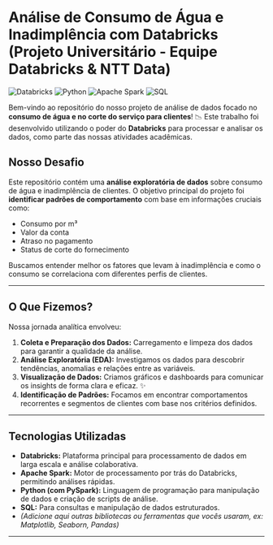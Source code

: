 #  Análise de Consumo de Água e Inadimplência com Databricks  (Projeto Universitário - Equipe Databricks & NTT Data)

<p align="left">
  <img src="https://img.shields.io/badge/Databricks-E64627?style=for-the-badge&logo=databricks&logoColor=white" alt="Databricks"/>
  <img src="https://img.shields.io/badge/Python-3776AB?style=for-the-badge&logo=python&logoColor=white" alt="Python"/>
  <img src="https://img.shields.io/badge/Apache%20Spark-E64627?style=for-the-badge&logo=apachespark&logoColor=white" alt="Apache Spark"/>
  <img src="https://img.shields.io/badge/SQL-005C84?style=for-the-badge&logo=postgresql&logoColor=white" alt="SQL"/>
  </p>

Bem-vindo ao repositório do nosso projeto de análise de dados focado no **consumo de água e no corte do serviço para clientes**! 📉 Este trabalho foi desenvolvido utilizando o poder do **Databricks** para processar e analisar os dados, como parte das nossas atividades acadêmicas.

##  Nosso Desafio

Este repositório contém uma **análise exploratória de dados** sobre consumo de água e inadimplência de clientes. O objetivo principal do projeto foi **identificar padrões de comportamento** com base em informações cruciais como:

* Consumo por m³ 
* Valor da conta 
* Atraso no pagamento 
* Status de corte do fornecimento 

Buscamos entender melhor os fatores que levam à inadimplência e como o consumo se correlaciona com diferentes perfis de clientes.

---

##  O Que Fizemos?

Nossa jornada analítica envolveu:

1.  **Coleta e Preparação dos Dados:** Carregamento e limpeza dos dados para garantir a qualidade da análise.
2.  **Análise Exploratória (EDA):** Investigamos os dados para descobrir tendências, anomalias e relações entre as variáveis.
3.  **Visualização de Dados:** Criamos gráficos e dashboards para comunicar os insights de forma clara e eficaz. ✨
4.  **Identificação de Padrões:** Focamos em encontrar comportamentos recorrentes e segmentos de clientes com base nos critérios definidos.

---

##  Tecnologias Utilizadas

* **Databricks:** Plataforma principal para processamento de dados em larga escala e análise colaborativa.
* **Apache Spark:** Motor de processamento por trás do Databricks, permitindo análises rápidas.
* **Python (com PySpark):** Linguagem de programação para manipulação de dados e criação de scripts de análise.
* **SQL:** Para consultas e manipulação de dados estruturados.
* *(Adicione aqui outras bibliotecas ou ferramentas que vocês usaram, ex: Matplotlib, Seaborn, Pandas)*

---

